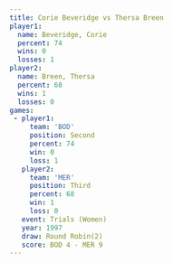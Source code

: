 ```yaml
---
title: Corie Beveridge vs Thersa Breen
player1:                
  name: Beveridge, Corie
  percent: 74           
  wins: 0               
  losses: 1             
player2:                
  name: Breen, Thersa   
  percent: 68           
  wins: 1               
  losses: 0             
games:
 - player1:          
     team: 'BOD'     
     position: Second
     percent: 74     
     win: 0          
     loss: 1         
   player2:         
     team: 'MER'    
     position: Third
     percent: 68    
     win: 1         
     loss: 0        
   event: Trials (Women)
   year: 1997           
   draw: Round Robin(2) 
   score: BOD 4 - MER 9 
---
```

